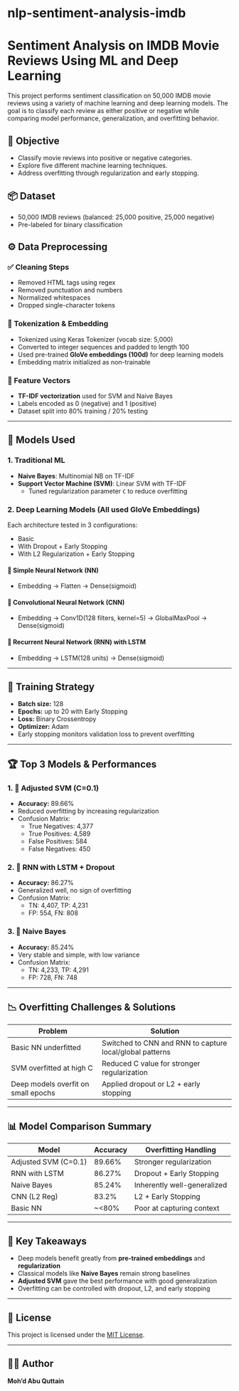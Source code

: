 # nlp-sentiment-analysis-imdb
# Sentiment Analysis on IMDB Movie Reviews Using ML and Deep Learning

This project performs sentiment classification on 50,000 IMDB movie reviews using a variety of machine learning and deep learning models. The goal is to classify each review as either positive or negative while comparing model performance, generalization, and overfitting behavior.

## 🎯 Objective

- Classify movie reviews into positive or negative categories.
- Explore five different machine learning techniques.
- Address overfitting through regularization and early stopping.

## 📦 Dataset

- 50,000 IMDB reviews (balanced: 25,000 positive, 25,000 negative)
- Pre-labeled for binary classification

## ⚙️ Data Preprocessing

### ✅ Cleaning Steps
- Removed HTML tags using regex
- Removed punctuation and numbers
- Normalized whitespaces
- Dropped single-character tokens

### 🔄 Tokenization & Embedding
- Tokenized using Keras Tokenizer (vocab size: 5,000)
- Converted to integer sequences and padded to length 100
- Used pre-trained **GloVe embeddings (100d)** for deep learning models
- Embedding matrix initialized as non-trainable

### 🧠 Feature Vectors
- **TF-IDF vectorization** used for SVM and Naive Bayes
- Labels encoded as 0 (negative) and 1 (positive)
- Dataset split into 80% training / 20% testing

---

## 🤖 Models Used

### 1. Traditional ML
- **Naive Bayes**: Multinomial NB on TF-IDF
- **Support Vector Machine (SVM)**: Linear SVM with TF-IDF
  - Tuned regularization parameter `C` to reduce overfitting

### 2. Deep Learning Models (All used GloVe Embeddings)
Each architecture tested in 3 configurations:
- Basic
- With Dropout + Early Stopping
- With L2 Regularization + Early Stopping

#### 🔹 Simple Neural Network (NN)
- Embedding → Flatten → Dense(sigmoid)

#### 🔹 Convolutional Neural Network (CNN)
- Embedding → Conv1D(128 filters, kernel=5) → GlobalMaxPool → Dense(sigmoid)

#### 🔹 Recurrent Neural Network (RNN) with LSTM
- Embedding → LSTM(128 units) → Dense(sigmoid)

---

## 🧪 Training Strategy

- **Batch size:** 128
- **Epochs:** up to 20 with Early Stopping
- **Loss:** Binary Crossentropy
- **Optimizer:** Adam
- Early stopping monitors validation loss to prevent overfitting

---

## 🏆 Top 3 Models & Performances

### 1. 🧠 Adjusted SVM (C=0.1)
- **Accuracy:** 89.66%
- Reduced overfitting by increasing regularization
- Confusion Matrix:
  - True Negatives: 4,377
  - True Positives: 4,589
  - False Positives: 584
  - False Negatives: 450

### 2. 🔁 RNN with LSTM + Dropout
- **Accuracy:** 86.27%
- Generalized well, no sign of overfitting
- Confusion Matrix:
  - TN: 4,407, TP: 4,231
  - FP: 554, FN: 808

### 3. 🧮 Naive Bayes
- **Accuracy:** 85.24%
- Very stable and simple, with low variance
- Confusion Matrix:
  - TN: 4,233, TP: 4,291
  - FP: 728, FN: 748

---

## 📉 Overfitting Challenges & Solutions

| Problem | Solution |
|--------|----------|
| Basic NN underfitted | Switched to CNN and RNN to capture local/global patterns |
| SVM overfitted at high C | Reduced C value for stronger regularization |
| Deep models overfit on small epochs | Applied dropout or L2 + early stopping |

---

## 📊 Model Comparison Summary

| Model                | Accuracy | Overfitting Handling        |
|----------------------|----------|-----------------------------|
| Adjusted SVM (C=0.1) | 89.66%   | Stronger regularization     |
| RNN with LSTM        | 86.27%   | Dropout + Early Stopping    |
| Naive Bayes          | 85.24%   | Inherently well-generalized |
| CNN (L2 Reg)         | 83.2%    | L2 + Early Stopping         |
| Basic NN             | ~<80%    | Poor at capturing context   |

---

## 🧠 Key Takeaways

- Deep models benefit greatly from **pre-trained embeddings** and **regularization**
- Classical models like **Naive Bayes** remain strong baselines
- **Adjusted SVM** gave the best performance with good generalization
- Overfitting can be controlled with dropout, L2, and early stopping

---

## 📄 License

This project is licensed under the [MIT License](LICENSE).

---

## 👨‍💻 Author

**Moh’d Abu Quttain**  

